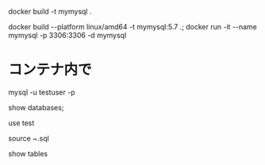 docker build -t mymysql .
<!-- aarch64 -->
docker build --platform linux/amd64 -t mymysql:5.7 .;
docker run -it --name mymysql -p 3306:3306 -d mymysql


# コンテナ内で

mysql -u testuser -p

show databases;

use test

source ~.sql

show tables